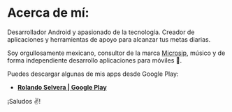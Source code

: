 # Acerca de mí:

Desarrollador Android y apasionado de la tecnología. Creador de aplicaciones y herramientas de apoyo para alcanzar tus metas diarias. 

Soy orgullosamente mexicano, consultor de la marca [Microsip](http://www.microsip.com), músico y de forma independiente desarrollo aplicaciones para móviles 📱.

Puedes descargar algunas de mis apps desde Google Play:

* **[Rolando Selvera | Google Play](https://play.google.com/store/apps/dev?id=7110481755554397068)**

¡Saludos ✌!
